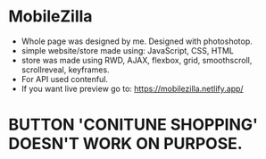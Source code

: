 # MobileZilla
 - Whole page was designed by me. Designed with photoshotop.
 - simple website/store made using: JavaScript, CSS, HTML
 - store was made using RWD, AJAX, flexbox, grid, smoothscroll, scrollreveal, keyframes.
 - For API used contenful.
 - If you want live preview go to: https://mobilezilla.netlify.app/
 
 # BUTTON 'CONITUNE SHOPPING' DOESN'T WORK ON PURPOSE.
